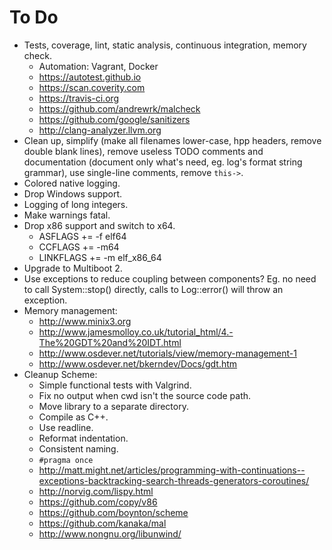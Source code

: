 # To Do #

- Tests, coverage, lint, static analysis, continuous integration, memory check.
  - Automation: Vagrant, Docker
  - https://autotest.github.io
  - https://scan.coverity.com
  - https://travis-ci.org
  - https://github.com/andrewrk/malcheck
  - https://github.com/google/sanitizers
  - http://clang-analyzer.llvm.org
- Clean up, simplify (make all filenames lower-case, hpp headers, remove double blank lines), remove useless TODO comments and documentation (document only what's need, eg. log's format string grammar), use single-line comments, remove `this->`.
- Colored native logging.
- Drop Windows support.
- Logging of long integers.
- Make warnings fatal.
- Drop x86 support and switch to x64.
  - ASFLAGS += -f elf64
  - CCFLAGS += -m64
  - LINKFLAGS += -m elf_x86_64
- Upgrade to Multiboot 2.
- Use exceptions to reduce coupling between components? Eg. no need to call System::stop() directly, calls to Log::error() will throw an exception.
- Memory management:
  - http://www.minix3.org
  - http://www.jamesmolloy.co.uk/tutorial_html/4.-The%20GDT%20and%20IDT.html
  - http://www.osdever.net/tutorials/view/memory-management-1
  - http://www.osdever.net/bkerndev/Docs/gdt.htm
- Cleanup Scheme:
  - Simple functional tests with Valgrind.
  - Fix no output when cwd isn't the source code path.
  - Move library to a separate directory.
  - Compile as C++.
  - Use readline.
  - Reformat indentation.
  - Consistent naming.
  - `#pragma once`
  - http://matt.might.net/articles/programming-with-continuations--exceptions-backtracking-search-threads-generators-coroutines/
  - http://norvig.com/lispy.html
  - https://github.com/copy/v86
  - https://github.com/boynton/scheme
  - https://github.com/kanaka/mal
  - http://www.nongnu.org/libunwind/
